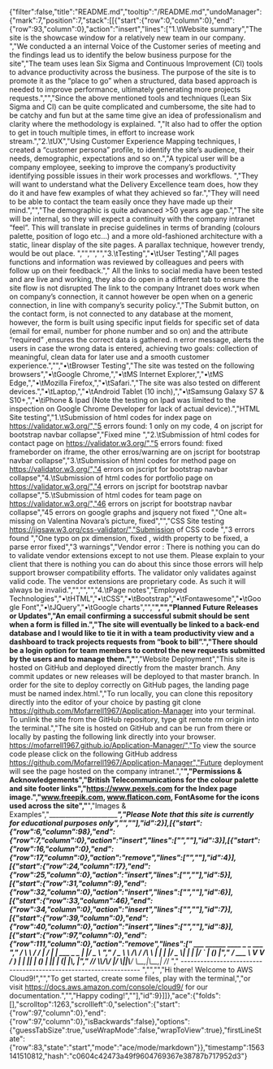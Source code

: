 {"filter":false,"title":"README.md","tooltip":"/README.md","undoManager":{"mark":7,"position":7,"stack":[[{"start":{"row":0,"column":0},"end":{"row":93,"column":0},"action":"insert","lines":["1.\tWebsite summary","The site is the showcase window for a relatively new team in our company. ","We conducted a an internal Voice of the Customer series of meeting and the findings lead us to identify the below business purpose for the site","The team uses lean Six Sigma and Continuous Improvement (CI) tools to advance productivity across the business. The purpose of the site is to promote it as the “place to go” when a structured, data based approach is needed to improve performance, ultimately generating more projects requests.","","Since the above mentioned tools and techniques (Lean Six Sigma and CI) can be quite complicated and cumbersome, the site had to be catchy and fun but at the same time give an idea of professionalism and clarity where the methodology is explained. ","It also had to offer the option to get in touch multiple times, in effort to increase work stream.","2.\tUX","Using Customer Experience Mapping techniques, I created a “customer persona” profile, to identify the site’s audience, their needs, demographic, expectations and so on.","A typical user will be a company employee, seeking to improve the company’s productivity identifying possible issues in their work processes and workflows. ","They will want to understand what the Delivery Excellence team does, how they do it and have few examples of what they achieved so far.","They will need to be able to contact the team easily once they have made up their mind.","","The demographic is quite advanced >50 years age gap.","The site will be internal, so they will expect a continuity with the company intranet “feel”. This will translate in precise guidelines in terms of branding (colours palette, position of logo etc…) and a more old-fashioned architecture with a static, linear display of the site pages. A parallax technique, however trendy, would be out place.  ","","","","3.\tTesting","•\tUser Testing","All pages functions and information was reviewed by colleagues and peers with follow up on their feedback."," All the links to social media have been tested and are live and working, they also do open in a different tab to ensure the site flow is not disrupted The link to the company Intranet does work when on company’s connection, it cannot however be open when on a generic connection, in line with company’s security policy.","The Submit button, on the contact form, is not connected to any database at the moment, however, the form is built using specific input fields for specific set of data (email for email, number for phone number and so on) and the attribute “required” ,ensures the correct data is gathered. n error message, alerts the users in case the wrong data is entered, achieving two goals: collection of meaningful, clean data for later use and a smooth customer experience.","","•\tBrowser Testing","The site was tested on the following browsers","•\tGoogle Chrome,","•\tMS Internet Explorer,","•\tMS Edge,","•\tMozilla Firefox,","•\tSafari.","The site was also tested on different devices.","•\tLaptop,","•\tAndroid Tablet (10 inch),","•\tSamsung Galaxy S7 & S10+,","•\tiPhone & Ipad (Note the testing on Ipad was limited to the inspection on Google Chrome Developer for lack of actual device).","HTML Site testing","1.\tSubmission of html codes for index page on https://validator.w3.org/","5 errors found: 1 only on my code, 4 on jscript for bootstrap navbar collapse","Fixed mine ","2.\tSubmission of html codes for contact page on https://validator.w3.org/","5 errors found: fixed frameborder on iframe, the other erros/warning are on jscript for bootstrap navbar collapse","3.\tSubmission of html codes for method page on https://validator.w3.org/","4 errors on jscript for bootstrap navbar collapse","4.\tSubmission of html codes for portfolio page on https://validator.w3.org/","4 errors on jscript for bootstrap navbar collapse","5.\tSubmission of html codes for team page on https://validator.w3.org/","46 errors on jscript for bootstrap navbar collapse","45 errors on google graphs and jsquery not fixed ","One alt= missing on Valentina Novara’s picture, fixed","","CSS Site testing https://jigsaw.w3.org/css-validator/","Submission of CSS code ","3 errors found ","One typo on px dimension, fixed , width property to be fixed, a parse error fixed","3 warnings","Vendor error : There is nothing you can do to validate vendor extensions except to not use them. Please explain to your client that there is nothing you can do about this since those errors will help support browser compatibility efforts. The validator only validates against valid code. The vendor extensions are proprietary code. As such it will always be invalid.","","","","4.\tPage notes","Employed Technologies","•\tHTML","•\tCSS","•\tBootstrap","•\tFontawesome","•\tGoogle Font","•\tJQuery","•\tGoogle charts","","________________________________________","","Planned Future Releases or Updates","An email confirming a successful submit should be sent when a form is filled in.","The site will eventually be linked to a back-end database and I would like to tie it in with a team productivity view and a dashboard to track projects requests from “book to bill”.","There should be a login option for team members to control the new requests submitted by the users and to manage them.","________________________________________","Website Deployment","This site is hosted on GitHub and deployed directly from the master branch. Any commit updates or new releases will be deployed to that master branch. In order for the site to deploy correctly on GitHub pages, the landing page must be named index.html.","To run locally, you can clone this repository directly into the editor of your choice by pasting git clone https://github.com/Mofarrell1967/Application-Manager into your terminal. To unlink the site from the GitHub repository, type git remote rm origin into the terminal.","The site is hosted on GitHub and can be run from there or locally by pasting the following link directly into your browser. https://mofarrell1967.github.io/Application-Manager/","To view the source code please click on the following GitHub address https://github.com/Mofarrell1967/Application-Manager","Future deployment will see the page hosted on the company intranet.","________________________________________","Permissions & Acknowledgements","British Telecommunications for the colour palette and site footer links","https://www.pexels.com for the Index page image.","www.freepik.com, www.flaticon.com, FontAsome for the icons used across the site","________________________________________","Images & Examples","________________________________________","Please Note that this site is currently for educational purposes only","",""],"id":2}],[{"start":{"row":6,"column":98},"end":{"row":7,"column":0},"action":"insert","lines":["",""],"id":3}],[{"start":{"row":16,"column":0},"end":{"row":17,"column":0},"action":"remove","lines":["",""],"id":4}],[{"start":{"row":24,"column":17},"end":{"row":25,"column":0},"action":"insert","lines":["",""],"id":5}],[{"start":{"row":31,"column":9},"end":{"row":32,"column":0},"action":"insert","lines":["",""],"id":6}],[{"start":{"row":33,"column":46},"end":{"row":34,"column":0},"action":"insert","lines":["",""],"id":7}],[{"start":{"row":39,"column":0},"end":{"row":40,"column":0},"action":"insert","lines":["",""],"id":8}],[{"start":{"row":97,"column":0},"end":{"row":111,"column":0},"action":"remove","lines":["         ___        ______     ____ _                 _  ___  ","        / \\ \\      / / ___|   / ___| | ___  _   _  __| |/ _ \\ ","       / _ \\ \\ /\\ / /\\___ \\  | |   | |/ _ \\| | | |/ _` | (_) |","      / ___ \\ V  V /  ___) | | |___| | (_) | |_| | (_| |\\__, |","     /_/   \\_\\_/\\_/  |____/   \\____|_|\\___/ \\__,_|\\__,_|  /_/ "," ----------------------------------------------------------------- ","","","Hi there! Welcome to AWS Cloud9!","","To get started, create some files, play with the terminal,","or visit https://docs.aws.amazon.com/console/cloud9/ for our documentation.","","Happy coding!",""],"id":9}]]},"ace":{"folds":[],"scrolltop":1263,"scrollleft":0,"selection":{"start":{"row":97,"column":0},"end":{"row":97,"column":0},"isBackwards":false},"options":{"guessTabSize":true,"useWrapMode":false,"wrapToView":true},"firstLineState":{"row":83,"state":"start","mode":"ace/mode/markdown"}},"timestamp":1563141510812,"hash":"c0604c42473a49f9604769367e38787b717952d3"}